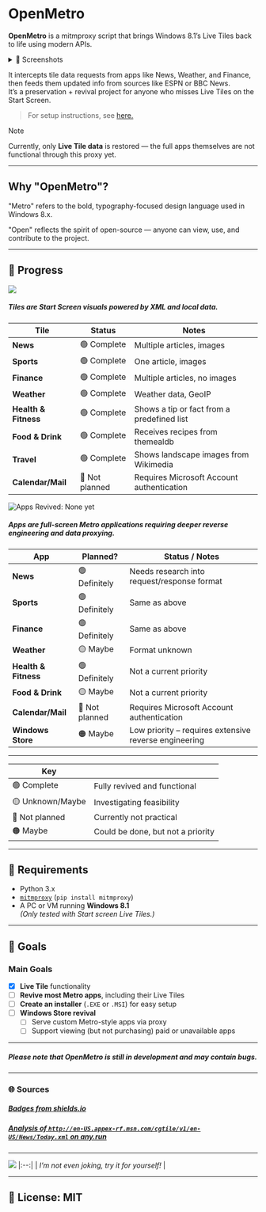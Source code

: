 # OpenMetro

**OpenMetro** is a mitmproxy script that brings Windows 8.1’s Live Tiles back to life using modern APIs.

<details>
<summary>📸 Screenshots</summary>

![LiveTilesStatic](https://github.com/user-attachments/assets/2ffc4aa7-5d50-4523-a0b8-0c2464bd609f)
|:--:| 
| *Live Tiles via OpenMetro* |

![NewsTileUpdate](https://github.com/user-attachments/assets/65d9a13e-cdd4-4d71-8abb-e23f3204b9be)
|:--:| 
| *A Live Tile updating via OpenMetro.* |

> Images are out of date. Updated images will be uploaded once most bugs are ironed out.

</details>

It intercepts tile data requests from apps like News, Weather, and Finance, then feeds them updated info from sources like ESPN or BBC News.  
It’s a preservation + revival project for anyone who misses Live Tiles on the Start Screen.

> For setup instructions, see [here.](./setup.md)

> [!NOTE]
> Currently, only **Live Tile data** is restored — the full apps themselves are not functional through this proxy yet.

---

## Why "OpenMetro"?

"Metro" refers to the bold, typography-focused design language used in Windows 8.x.

"Open" reflects the spirit of open-source — anyone can view, use, and contribute to the project.

---

## 🚧 Progress 
![](https://img.shields.io/badge/Tiles%20Revived-All-brightgreen?style=for-the-badge)
##### Tiles are Start Screen visuals powered by XML and local data.

| Tile                | Status             | Notes                                      |
|---------------------|--------------------|--------------------------------------------|
| **News**            | 🟢 Complete         | Multiple articles, images                  |
| **Sports**          | 🟢 Complete         | One article, images                        |
| **Finance**         | 🟢 Complete         | Multiple articles, no images               |
| **Weather**         | 🟢 Complete         | Weather data, GeoIP                        |
| **Health & Fitness**| 🟢 Complete         | Shows a tip or fact from a predefined list |
| **Food & Drink**    | 🟢 Complete         | Receives recipes from themealdb            |
| **Travel**          | 🟢 Complete         | Shows landscape images from Wikimedia      |
| **Calendar/Mail**   | 🔴 Not planned      | Requires Microsoft Account authentication  |


![Apps Revived: None yet](https://img.shields.io/badge/Apps%20Revived%3A-None_yet-darkred?style=for-the-badge)

##### Apps are full-screen Metro applications requiring deeper reverse engineering and data proxying.
| App                  | Planned?         | Status / Notes                                 |
|----------------------|------------------|------------------------------------------------|
| **News**             | 🟢 Definitely     | Needs research into request/response format    |
| **Sports**           | 🟢 Definitely     | Same as above                                  |
| **Finance**          | 🟢 Definitely     | Same as above                                  |
| **Weather**          | 🟡 Maybe          | Format unknown                                 |
| **Health & Fitness** | 🟢 Definitely     | Not a current priority                         |
| **Food & Drink**     | 🟡 Maybe          | Not a current priority                         |
| **Calendar/Mail**    | 🔴 Not planned    | Requires Microsoft Account authentication      |
| **Windows Store**    | 🟠 Maybe          | Low priority – requires extensive reverse engineering |

---

| Key                  |                                  |
|----------------------|----------------------------------|
| 🟢 Complete          | Fully revived and functional     |
| 🟡 Unknown/Maybe     | Investigating feasibility        |
| 🔴 Not planned       | Currently not practical          |
| 🟠 Maybe             | Could be done, but not a priority|

---

## 🧰 Requirements

- Python 3.x
- [`mitmproxy`](https://mitmproxy.org) (`pip install mitmproxy`)
- A PC or VM running **Windows 8.1**  
  *(Only tested with Start screen Live Tiles.)*

---

## 🎯 Goals

### Main Goals
- [x]  **Live Tile** functionality
- [ ] **Revive most Metro apps**, including their Live Tiles
- [ ] **Create an installer** (`.EXE` or `.MSI`) for easy setup
- [ ] **Windows Store revival**
  - [ ] Serve custom Metro-style apps via proxy
  - [ ] Support viewing (but not purchasing) paid or unavailable apps

---
##### Please note that OpenMetro is still in development and may contain bugs.
---
### 🌐 Sources
##### [Badges from shields.io](https://shields.io/)
##### [Analysis of `http://en-US.appex-rf.msn.com/cgtile/v1/en-US/News/Today.xml` on any.run](https://any.run/report/0170ceadd75b172e238c8c1c4cd1ab8d6df5aefde999733295ccf57d007630ea/c1ed3fbc-4ea6-4d0f-ac4b-12580eeb9f32)
---

![](https://img.shields.io/badge/Mentioned%20by-Copilot-blueviolet?style=for-the-badge)
|:--:| 
| *I’m not even joking, try it for yourself!* |

---
## 📜 License: MIT
